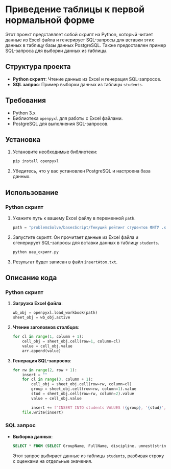 # Приведение таблицы к первой нормальной форме

Этот проект представляет собой скрипт на Python, который читает данные из Excel файла и генерирует SQL-запросы для вставки этих данных в таблицу базы данных PostgreSQL. Также предоставлен пример SQL-запроса для выборки данных из таблицы.

## Структура проекта

- **Python скрипт**: Чтение данных из Excel и генерация SQL-запросов.
- **SQL запрос**: Пример выборки данных из таблицы `students`.

## Требования

- Python 3.x
- Библиотека `openpyxl` для работы с Excel файлами.
- PostgreSQL для выполнения SQL-запросов.

## Установка

1. Установите необходимые библиотеки:

   ```bash
   pip install openpyxl
   ```

2. Убедитесь, что у вас установлен PostgreSQL и настроена база данных.

## Использование

### Python скрипт

1. Укажите путь к вашему Excel файлу в переменной `path`.

   ```python
   path = "problemsSolve/basesScript/Текущий рейтинг студентов ФИТУ .xlsx"
   ```

2. Запустите скрипт. Он прочитает данные из Excel файла и сгенерирует SQL-запросы для вставки данных в таблицу `students`.

   ```bash
   python ваш_скрипт.py
   ```

3. Результат будет записан в файл `insertAtom.txt`.

## Описание кода

### Python скрипт

1. **Загрузка Excel файла**:

   ```python
   wb_obj = openpyxl.load_workbook(path)
   sheet_obj = wb_obj.active
   ```

2. **Чтение заголовков столбцов**:

   ```python
   for cl in range(1, column + 1):
       cell_obj = sheet_obj.cell(row=1, column=cl)
       value = cell_obj.value
       arr.append(value)
   ```

3. **Генерация SQL-запросов**:

   ```python
   for rw in range(2, row + 1):
       insert = ""
       for cl in range(3, column + 1):
           cell_obj = sheet_obj.cell(row=rw, column=cl)
           group = sheet_obj.cell(row=rw, column=1).value
           stud = sheet_obj.cell(row=rw, column=2).value
           value = cell_obj.value

           insert += f"INSERT INTO students VALUES ({group}, '{stud}', '{arr[cl-1]}', '{value}');\n"
       file.write(insert)
   ```

### SQL запрос

- **Выборка данных**:

  ```sql
  SELECT * FROM (SELECT GroupName, FullName, discipline, unnest(string_to_array(mark, ' '))::TEXT AS marks FROM students) WHERE marks != '';
  ```

  Этот запрос выбирает данные из таблицы `students`, разбивая строку с оценками на отдельные значения.
